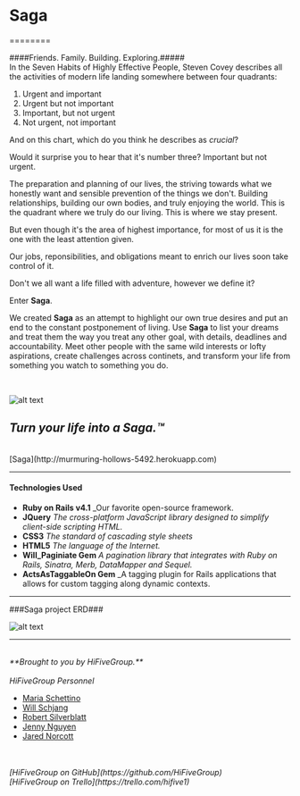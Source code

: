 
# Saga #
========

####Friends. Family. Building. Exploring.#####
<br>
In the Seven Habits of Highly Effective People, Steven Covey describes all the activities of modern life landing somewhere between four quadrants:

1. Urgent and important
2. Urgent but not important
3. Important, but not urgent
4. Not urgent, not important

And on this chart, which do you think he describes as *crucial*?

Would it surprise you to hear that it's number three? Important but not urgent.

The preparation and planning of our lives, the striving towards what we honestly want and sensible prevention
of the things we don't. Building relationships, building our own bodies, and truly enjoying the world.
This is the quadrant where we truly do our living. This is where we stay present.

But even though it's the area of highest importance, for most of us it is the one with the least attention given.

Our jobs, reponsibilities, and obligations meant to enrich our lives soon take control of it.

Don't we all want a life filled with adventure, however we define it?

Enter **Saga**.

We created **Saga** as an attempt to highlight our own true desires and put an end to the constant postponement of living. Use **Saga** to list your dreams and treat them the way you treat any other goal, with details, deadlines and accountability. Meet other people with the same wild interests or lofty aspirations, create challenges across continets, and transform your life from something you watch to something you do.

<br>

![alt text](http://i.imgur.com/HcElc8g.jpg "Shaga the Sheep")

## _Turn your life into a Saga.™_ ##
<br>
[Saga](http://murmuring-hollows-5492.herokuapp.com)

<br>

___


#### Technologies Used ####

 * **Ruby on Rails v4.1** _Our favorite open-source framework.<br>
 * **JQuery** _The cross-platform JavaScript library designed to simplify client-side scripting HTML._ <br>
 *  **CSS3** _The standard of cascading style sheets_<br>
 * **HTML5** _The language of the Internet._<br>
 * **Will_Paginiate Gem** _A pagination library that integrates with Ruby on Rails, Sinatra, Merb, DataMapper and Sequel._<br>
 * **ActsAsTaggableOn Gem** _A tagging plugin for Rails applications that allows for custom tagging along dynamic contexts.<br>
___

###Saga project ERD###

![alt text](http://i.imgur.com/OsSpdTD.jpg "Saga Project ERD")

___
<br>
<i>**Brought to you by HiFiveGroup.**<br>
<br>HiFiveGroup Personnel</i>

* [Maria Schettino](https://github.com/mariaperhaps)
* [Will Schjang](https://github.com/lwschjang)
* [Robert Silverblatt](https://github.com/rsilverblatt88)
* [Jenny Nguyen](https://github.com/jennynguyen)
* [Jared Norcott](https://github.com/primitivereflex)
<br>
<br>

<i>
[HiFiveGroup on GitHub](https://github.com/HiFiveGroup)<br>
[HiFiveGroup on Trello](https://trello.com/hifive1)<br></i>


